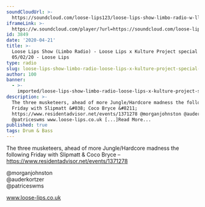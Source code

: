 ```yaml
---
soundCloudUrl: >-
  https://soundcloud.com/loose-lips123/loose-lips-show-limbo-radio-w-ll-x-kp-05022020
iframeLink: >-
  https://w.soundcloud.com/player/?url=https://soundcloud.com/loose-lips123/loose-lips-show-limbo-radio-w-ll-x-kp-05022020&color=00aabb&auto_play=false&hide_related=false&show_comments=true&show_user=true&show_reposts=false
id: 3849
date: '2020-04-21'
title: >-
  Loose Lips Show (Limbo Radio) - Loose Lips x Kulture Project special -
  05/02/20 - Loose Lips
type: radio
slug: loose-lips-show-limbo-radio-loose-lips-x-kulture-project-special-05-02-20
author: 100
banner:
  - >-
    imported/loose-lips-show-limbo-radio-loose-lips-x-kulture-project-special-05-02-20/image3849.jpeg
description: >-
  The three musketeers, ahead of more Jungle/Hardcore madness the following
  Friday with Slipmatt &#038; Coco Bryce &#8211;
  https://www.residentadvisor.net/events/1371278 @morganjohnston @auderkortzer
  @patriceswms www.loose-lips.co.uk [...]Read More...
published: true
tags: Drum & Bass
---
```

The three musketeers, ahead of more Jungle/Hardcore madness the following Friday with Slipmatt & Coco Bryce – https://www.residentadvisor.net/events/1371278

@morganjohnston  
@auderkortzer  
@patriceswms

www.loose-lips.co.uk